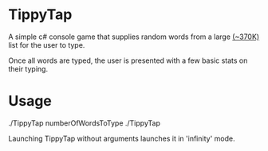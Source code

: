 # TippyTap
A simple c# console game that supplies random words from a large [(~370K)](https://github.com/dwyl/english-words/blob/master/words_dictionary.json) list for the user to type.

Once all words are typed, the user is presented with a few basic stats on their typing.

# Usage
./TippyTap numberOfWordsToType
./TippyTap

Launching TippyTap without arguments launches it in 'infinity' mode.
